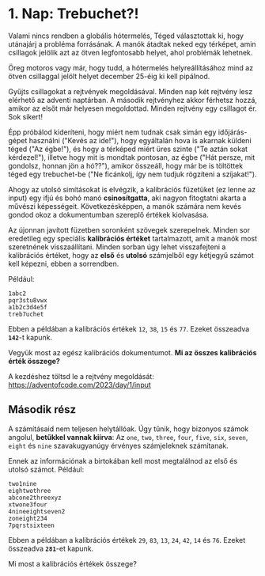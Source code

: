 # 1. Nap: Trebuchet?!

Valami nincs rendben a globális hótermelés, Téged választottak ki, hogy utánajárj a probléma forrásának. A manók átadtak neked egy térképet, amin csillagok jelölik azt az ötven legfontosabb helyet, ahol problémák lehetnek. 

Öreg motoros vagy már, hogy tudd, a hótermelés helyreállításához mind az ötven csillaggal jelölt helyet december 25-éig ki kell pipálnod.

Gyűjts csillagokat a rejtvények megoldásával. Minden nap két rejtvény lesz elérhető az adventi naptárban. A második rejtvényhez akkor férhetsz hozzá, amikor az elsőt már helyesen megoldottad. Minden rejtvény egy csillagot ér. Sok sikert!



Épp próbálod kideríteni, hogy miért nem tudnak csak simán egy időjárás-gépet használni ("Kevés az ide!"), hogy egyáltalán hova is akarnak küldeni téged ("Az égbe!"), és hogy a térképed miért üres szinte ("Te aztán sokat kérdezel!"), illetve hogy mit is mondtak pontosan, az égbe ("Hát persze, mit gondolsz, honnan jön a hó??"), amikor összeáll, hogy már be is töltöttek téged egy trebuchet-be ("Ne ficánkolj, így nem tudjuk rögzíteni a szíjakat!").

Ahogy az utolsó simításokat is elvégzik, a kalibrációs füzetüket (ez lenne az input) egy ifjú és bohó manó **csinosítgatta**, aki nagyon fitogtatni akarta a művészi képességeit. Következésképpen, a manók számára nem kevés gondod okoz a dokumentumban szereplő értékek kiolvasása.

Az újonnan javított füzetben soronként szövegek szerepelnek. Minden sor eredetileg egy speciális **kalibrációs értéket** tartalmazott, amit a manók most szeretnének visszaállítani. Minden sorban úgy lehet visszafejteni a kalibrációs értéket, hogy az **első** és **utolsó** számjelből egy kétjegyű számot kell képezni, ebben a sorrendben. 

Például: 

```
1abc2
pqr3stu8vwx
a1b2c3d4e5f
treb7uchet
```
Ebben a példában a kalibrációs értékek ``12``, ``38``, ``15`` és ``77``. Ezeket összeadva **``142``**-t kapunk. 

Vegyük most az egész kalibrációs dokumentumot. **Mi az összes kalibrációs érték összege?**

A kezdéshez töltsd le a rejtvény megoldását:
https://adventofcode.com/2023/day/1/input

## Második rész

A számításaid nem teljesen helytállóak. Úgy tűnik, hogy bizonyos számok angolul, **betűkkel vannak kiírva**: Az ``one``, ``two``, ``three``, ``four``, ``five``, ``six``, ``seven``, ``eight`` és ``nine`` szavakugyanúgy érvényes számjeleknek számítanak.

Ennek az információnak a birtokában kell most megtalálnod az első és utolsó számot. Például: 

```
two1nine
eightwothree
abcone2threexyz
xtwone3four
4nineeightseven2
zoneight234
7pqrstsixteen
```

Ebben a példában a kalibrációs értékek ``29``, ``83``, ``13``, ``24``, ``42``, ``14`` és ``76``. Ezeket összeadva **``281``**-et kapunk.

Mi most a kalibrációs értékek összege?